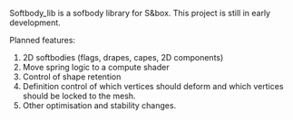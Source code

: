 Softbody_lib is a sofbody library for S&box.
This project is still in early development.

Planned features:
1. 2D softbodies (flags, drapes, capes, 2D components)
2. Move spring logic to a compute shader
3. Control of shape retention
4. Definition control of which vertices should deform and which vertices should be locked to the mesh.
5. Other optimisation and stability changes.
